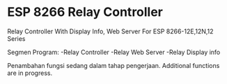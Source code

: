 # ESP 8266 Relay Controller
Relay Controller With Display Info, Web Server For ESP 8266-12E,12N,12 Series

Segmen Program:
-Relay Controller
-Relay Web Server
-Relay Display info

Penambahan fungsi sedang dalam tahap pengerjaan.
Additional functions are in progress.
